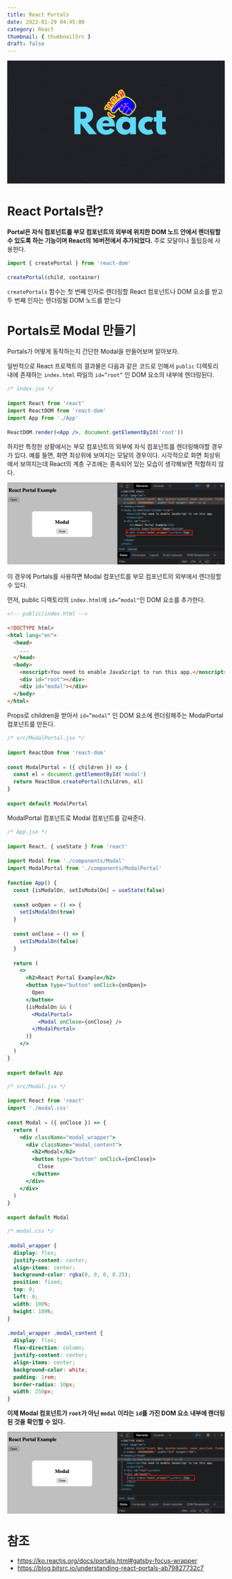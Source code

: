 ```yaml
---
title: React Portals
date: 2022-01-29 04:45:00
category: React
thumbnail: { thumbnailSrc }
draft: false
---
```


![](./images/thumbNails/React.gif)

# React Portals란?

**Portal은 자식 컴포넌트를 부모 컴포넌트의 외부에 위치한 DOM 노드 안에서 렌더링할 수 있도록 하는 기능이며 React의 16버전에서 추가되었다.** 주로 모달이나 툴팁등에 사용한다.

```jsx
import { createPortal } from 'react-dom'

createPortal(child, container)
```

`createPortals` 함수는 첫 번째 인자로 렌더링할 React 컴포넌트나 DOM 요소를 받고 두 번째 인자는 렌더링될 DOM 노드를 받는다

# Portals로 Modal 만들기

Portals가 어떻게 동작하는지 간단한 Modal을 만들어보며 알아보자.

일반적으로 React 프로젝트의 결과물은 다음과 같은 코드로 인해서 `public` 디렉토리 내에 존재하는 `index.html` 파일의 `id=”root”` 인 DOM 요소의 내부에 렌더링된다.

```jsx
/* index.jsx */

import React from 'react'
import ReactDOM from 'react-dom'
import App from './App'

ReactDOM.render(<App />, document.getElementById('root'))
```

하지만 특정한 상황에서는 부모 컴포넌트의 외부에 자식 컴포넌트를 렌더링해야할 경우가 있다. 예를 들면, 화면 최상위에 보여지는 모달의 경우이다. 시각적으로 화면 최상위에서 보여지는데 React의 계층 구조에는 종속되어 있는 모습이 생각해보면 적합하지 않다.

![그림1. react Portals 사용 예제 - 1](./images/react-portals-01.png)

이 경우에 Portals를 사용하면 Modal 컴포넌트를 부모 컴포넌트의 외부에서 렌더링할 수 있다.

먼저, public 디렉토리의 `index.html`에 `id=”modal"`인 DOM 요소를 추가한다.

```html
<!-- public/index.html -->

<!DOCTYPE html>
<html lang="en">
  <head>
    ...
  </head>
  <body>
    <noscript>You need to enable JavaScript to run this app.</noscript>
    <div id="root"></div>
    <div id="modal"></div>
  </body>
</html>
```

Props로 children을 받아서 `id=”modal”` 인 DOM 요소에 렌더링해주는 ModalPortal 컴포넌트를 만든다.

```jsx
/* src/ModalPortal.jsx */

import ReactDom from 'react-dom'

const ModalPortal = ({ children }) => {
  const el = document.getElementById('modal')
  return ReactDom.createPortal(children, el)
}

export default ModalPortal
```

ModalPortal 컴포넌트로 Modal 컴포넌트를 감싸준다.

```jsx
/* App.jsx */

import React, { useState } from 'react'

import Modal from './components/Modal'
import ModalPortal from './components/ModalPortal'

function App() {
  const [isModalOn, setIsModalOn] = useState(false)

  const onOpen = () => {
    setIsModalOn(true)
  }

  const onClose = () => {
    setIsModalOn(false)
  }

  return (
    <>
      <h2>React Portal Example</h2>
      <button type="button" onClick={onOpen}>
        Open
      </button>
      {isModalOn && (
        <ModalPortal>
          <Modal onClose={onClose} />
        </ModalPortal>
      )}
    </>
  )
}

export default App
```

```jsx
/* src/Modal.jsx */

import React from 'react'
import './modal.css'

const Modal = ({ onClose }) => {
  return (
    <div className="modal_wrapper">
      <div className="modal_content">
        <h2>Modal</h2>
        <button type="button" onClick={onClose}>
          Close
        </button>
      </div>
    </div>
  )
}

export default Modal
```

```css
/* modal.css */

.modal_wrapper {
  display: flex;
  justify-content: center;
  align-items: center;
  background-color: rgba(0, 0, 0, 0.25);
  position: fixed;
  top: 0;
  left: 0;
  width: 100%;
  height: 100%;
}

.modal_wrapper .modal_content {
  display: flex;
  flex-direction: column;
  justify-content: center;
  align-items: center;
  background-color: white;
  padding: 1rem;
  border-radius: 10px;
  width: 250px;
}
```

**이제 Modal 컴포넌트가 `root`가 아닌 `modal` 이라는 `id`를 가진 DOM 요소 내부에 렌더링된 것을 확인할 수 있다.**

![그림2. react Portals 사용 예제 - 2](./images/react-portals-02.png)

# 참조

- https://ko.reactjs.org/docs/portals.html#gatsby-focus-wrapper
- https://blog.bitsrc.io/understanding-react-portals-ab79827732c7

<br/>
